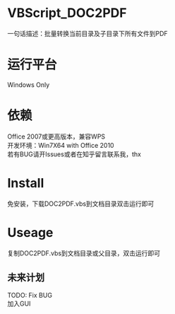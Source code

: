 # VBScript_DOC2PDF
一句话描述：批量转换当前目录及子目录下所有文件到PDF

# 运行平台
Windows Only

# 依赖
Office 2007或更高版本，兼容WPS<br />
开发环境：Win7X64 with Office 2010<br />
若有BUG请开Issues或者在知乎留言联系我，thx<br />

# Install
免安装，下载DOC2PDF.vbs到文档目录双击运行即可

# Useage
复制DOC2PDF.vbs到文档目录或父目录，双击运行即可


## 未来计划
TODO: Fix BUG<br />
      加入GUI
